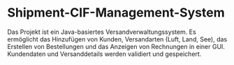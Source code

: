 # Shipment-CIF-Management-System
Das Projekt ist ein Java-basiertes Versandverwaltungssystem. Es ermöglicht das Hinzufügen von Kunden, Versandarten (Luft, Land, See), das Erstellen von Bestellungen und das Anzeigen von Rechnungen in einer GUI. Kundendaten und Versanddetails werden validiert und gespeichert.
